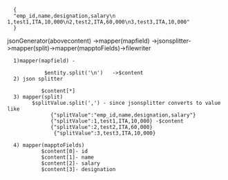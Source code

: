       {
      "emp_id,name,designation,salary\n 1,test1,ITA,10,000\n2,test2,ITA,60,000\n3,test3,ITA,10,000"
      }


jsonGenerator(abovecontent) ->mapper(mapfield) ->jsonsplitter->mapper(split)->mapper(mapptoFields)->filewriter

      1)mapper(mapfield) - 

                $entity.split('\n')   ->$content
      2) json splitter

               $content[*]
      3) mapper(split)
            $splitValue.split(',') - since jsonsplitter converts to value like 
                  {"splitValue":"emp_id,name,designation,salary"} 
                  {"splitValue":1,test1,ITA,10,000} -$content
                  {"splitValue":2,test2,ITA,60,000}
                   {"splitValue":3,test3,ITA,10,000}

      4) mapper(mapptoFields)    
               $content[0]- id
               $content[1]- name
               $content[2]- salary
               $content[3]- designation
         
